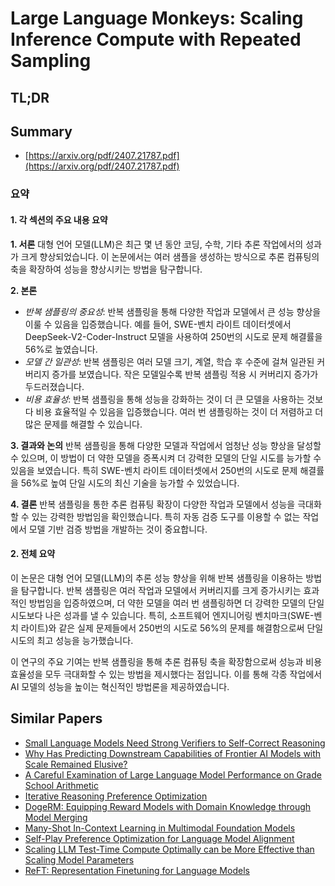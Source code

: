 # Large Language Monkeys: Scaling Inference Compute with Repeated Sampling
## TL;DR
## Summary
- [https://arxiv.org/pdf/2407.21787.pdf](https://arxiv.org/pdf/2407.21787.pdf)

### 요약

#### 1. 각 섹션의 주요 내용 요약

**1. 서론**
대형 언어 모델(LLM)은 최근 몇 년 동안 코딩, 수학, 기타 추론 작업에서의 성과가 크게 향상되었습니다. 이 논문에서는 여러 샘플을 생성하는 방식으로 추론 컴퓨팅의 축을 확장하여 성능을 향상시키는 방법을 탐구합니다.

**2. 본론**
- *반복 샘플링의 중요성*: 반복 샘플링을 통해 다양한 작업과 모델에서 큰 성능 향상을 이룰 수 있음을 입증했습니다. 예를 들어, SWE-벤치 라이트 데이터셋에서 DeepSeek-V2-Coder-Instruct 모델을 사용하여 250번의 시도로 문제 해결률을 56%로 높였습니다.
- *모델 간 일관성*: 반복 샘플링은 여러 모델 크기, 계열, 학습 후 수준에 걸쳐 일관된 커버리지 증가를 보였습니다. 작은 모델일수록 반복 샘플링 적용 시 커버리지 증가가 두드러졌습니다.
- *비용 효율성*: 반복 샘플링을 통해 성능을 강화하는 것이 더 큰 모델을 사용하는 것보다 비용 효율적일 수 있음을 입증했습니다. 여러 번 샘플링하는 것이 더 저렴하고 더 많은 문제를 해결할 수 있습니다.

**3. 결과와 논의**
반복 샘플링을 통해 다양한 모델과 작업에서 엄청난 성능 향상을 달성할 수 있으며, 이 방법이 더 약한 모델을 증폭시켜 더 강력한 모델의 단일 시도를 능가할 수 있음을 보였습니다. 특히 SWE-벤치 라이트 데이터셋에서 250번의 시도로 문제 해결률을 56%로 높여 단일 시도의 최신 기술을 능가할 수 있었습니다.

**4. 결론**
반복 샘플링을 통한 추론 컴퓨팅 확장이 다양한 작업과 모델에서 성능을 극대화할 수 있는 강력한 방법임을 확인했습니다. 특히 자동 검증 도구를 이용할 수 없는 작업에서 모델 기반 검증 방법을 개발하는 것이 중요합니다.

#### 2. 전체 요약

이 논문은 대형 언어 모델(LLM)의 추론 성능 향상을 위해 반복 샘플링을 이용하는 방법을 탐구합니다. 반복 샘플링은 여러 작업과 모델에서 커버리지를 크게 증가시키는 효과적인 방법임을 입증하였으며, 더 약한 모델을 여러 번 샘플링하면 더 강력한 모델의 단일 시도보다 나은 성과를 낼 수 있습니다. 특히, 소프트웨어 엔지니어링 벤치마크(SWE-벤치 라이트)와 같은 실제 문제들에서 250번의 시도로 56%의 문제를 해결함으로써 단일 시도의 최고 성능을 능가했습니다.

이 연구의 주요 기여는 반복 샘플링을 통해 추론 컴퓨팅 축을 확장함으로써 성능과 비용 효율성을 모두 극대화할 수 있는 방법을 제시했다는 점입니다. 이를 통해 각종 작업에서 AI 모델의 성능을 높이는 혁신적인 방법론을 제공하였습니다.

## Similar Papers
- [Small Language Models Need Strong Verifiers to Self-Correct Reasoning](2404.17140.md)
- [Why Has Predicting Downstream Capabilities of Frontier AI Models with Scale Remained Elusive?](2406.04391.md)
- [A Careful Examination of Large Language Model Performance on Grade School Arithmetic](2405.00332.md)
- [Iterative Reasoning Preference Optimization](2404.19733.md)
- [DogeRM: Equipping Reward Models with Domain Knowledge through Model Merging](2407.01470.md)
- [Many-Shot In-Context Learning in Multimodal Foundation Models](2405.09798.md)
- [Self-Play Preference Optimization for Language Model Alignment](2405.00675.md)
- [Scaling LLM Test-Time Compute Optimally can be More Effective than Scaling Model Parameters](2408.03314.md)
- [ReFT: Representation Finetuning for Language Models](2404.03592.md)
